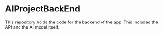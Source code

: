 # AIProjectBackEnd
This repository holds the code for the backend of the app. This includes the API and the AI model itself.
